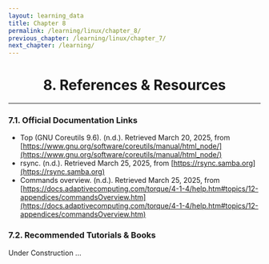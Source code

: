 ```yaml
---
layout: learning_data
title: Chapter 8
permalink: /learning/linux/chapter_8/
previous_chapter: /learning/linux/chapter_7/
next_chapter: /learning/
---
```




<h1 style="text-align:center;"> 8. References & Resources </h1>

---

### 7.1. Official Documentation Links
- Top (GNU Coreutils 9.6). (n.d.). Retrieved March 20, 2025, from [https://www.gnu.org/software/coreutils/manual/html_node/](https://www.gnu.org/software/coreutils/manual/html_node/)
- rsync. (n.d.). Retrieved March 25, 2025, from [https://rsync.samba.org](https://rsync.samba.org)
- Commands overview. (n.d.). Retrieved March 25, 2025, from [https://docs.adaptivecomputing.com/torque/4-1-4/help.htm#topics/12-appendices/commandsOverview.htm](https://docs.adaptivecomputing.com/torque/4-1-4/help.htm#topics/12-appendices/commandsOverview.htm)

### 7.2. Recommended Tutorials & Books
Under Construction ...



